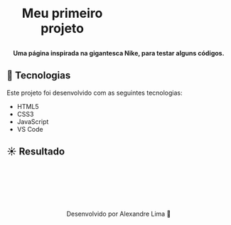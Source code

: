 <h1 align="center" style="    max-width: 250px;
    margin: 30px 0;">
    Meu primeiro projeto
</h1>

<h4 align="center">
  Uma página inspirada na gigantesca Nike, para testar alguns códigos.
</h4>

## :rocket: Tecnologias
Este projeto foi desenvolvido com as seguintes tecnologias:
- HTML5
- CSS3
- JavaScript
- VS Code

## :sunny: Resultado
  <div style="display: flex;   flex-direction: column;
  align-items: center;">
  <h1 align="center" style="display: flex; flex-direction:row;">
  </h1>
  
---
Desenvolvido por Alexandre Lima :wave:
